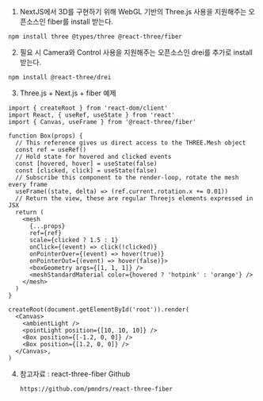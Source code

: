 1. NextJS에서 3D를 구현하기 위해 WebGL 기반의 Three.js 사용을 지원해주는 오픈소스인 fiber를 install 받는다.

```
npm install three @types/three @react-three/fiber
```

2. 필요 시 Camera와 Control 사용을 지원해주는 오픈소스인 drei를 추가로 install 받는다.

```
npm install @react-three/drei
```

3. Three.js + Next.js + fiber 예제

```
import { createRoot } from 'react-dom/client'
import React, { useRef, useState } from 'react'
import { Canvas, useFrame } from '@react-three/fiber'

function Box(props) {
  // This reference gives us direct access to the THREE.Mesh object
  const ref = useRef()
  // Hold state for hovered and clicked events
  const [hovered, hover] = useState(false)
  const [clicked, click] = useState(false)
  // Subscribe this component to the render-loop, rotate the mesh every frame
  useFrame((state, delta) => (ref.current.rotation.x += 0.01))
  // Return the view, these are regular Threejs elements expressed in JSX
  return (
    <mesh
      {...props}
      ref={ref}
      scale={clicked ? 1.5 : 1}
      onClick={(event) => click(!clicked)}
      onPointerOver={(event) => hover(true)}
      onPointerOut={(event) => hover(false)}>
      <boxGeometry args={[1, 1, 1]} />
      <meshStandardMaterial color={hovered ? 'hotpink' : 'orange'} />
    </mesh>
  )
}

createRoot(document.getElementById('root')).render(
  <Canvas>
    <ambientLight />
    <pointLight position={[10, 10, 10]} />
    <Box position={[-1.2, 0, 0]} />
    <Box position={[1.2, 0, 0]} />
  </Canvas>,
)
```

4. 참고자료 : react-three-fiber Github

    ```
    https://github.com/pmndrs/react-three-fiber
    ```